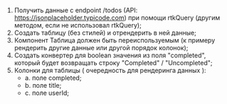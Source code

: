 1. Получить данные с endpoint /todos (API: https://jsonplaceholder.typicode.com) при помощи rtkQuery (другим методом, если не использовал rtkQuery);
2. Создать таблицу (без стилей) и отрендерить в ней данные;
3. Компонент Таблица должен быть переиспользуемым (к примеру рендерить другие данные или другой порядок колонок);
3. Создать конвертер для boolean значения из поля "completed", который будет возвращать строку "Completed" / "Uncompleted";
4. Колонки для таблицы ( очередность для рендеринга данных ):
   -	a. поле completed;
   -	b. поле title;
   -	c. поле userId;